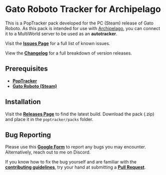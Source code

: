 # Gato Roboto Tracker for Archipelago

This is a PopTracker pack developed for the PC (Steam) release of Gato Roboto. As this pack is intended for use with [Archipelago](https://archipelago.gg/), you can connect it to a MultiWorld server to be used as an **autotracker**.

Visit the [**Issues Page**](https://github.com/TheNickRyan/Gato-Roboto-AP-Tracker/issues) for a full list of known issues.

View the [**Changelog**](https://github.com/TheNickRyan/Gato-Roboto-AP-Tracker/blob/master/CHANGELOG.md) for a full breakdown of version releases.

## Prerequisites 

- [**PopTracker**](https://poptracker.github.io/)
- [**Gato Roboto (Steam)**](https://store.steampowered.com/app/916730/Gato_Roboto/)

## Installation

Visit the [**Releases Page**](https://github.com/TheNickRyan/Gato-Roboto-AP-Tracker/releases) to find the latest build. Download the pack (.zip) and place it in the `poptracker/packs` folder.

## Bug Reporting

Please use this [**Google Form**](https://forms.gle/1Zr1rdtYhufyunYC8) to report any bugs you may encounter. Alternatively, reach out to me on Discord.

If you know how to fix the bug yourself and are familiar with the [**contributing guidelines**](https://opensource.guide/), try your hand at submitting a [**Pull Request**](https://github.com/TheNickRyan/Gato-Roboto-AP-Tracker/pulls).

